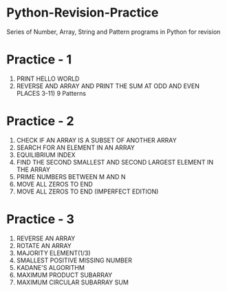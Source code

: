 # Python-Revision-Practice
 Series of Number, Array, String and Pattern programs in Python for revision

# Practice - 1
 1) PRINT HELLO WORLD
 2) REVERSE AND ARRAY AND PRINT THE SUM AT ODD AND EVEN PLACES
 3-11) 9 Patterns

# Practice - 2
 1) CHECK IF AN ARRAY IS A SUBSET OF ANOTHER ARRAY 
 2) SEARCH FOR AN ELEMENT IN AN ARRAY
 3) EQUILIBRIUM INDEX
 4) FIND THE SECOND SMALLEST AND SECOND LARGEST ELEMENT IN THE ARRAY
 5) PRIME NUMBERS BETWEEN M AND N
 6) MOVE ALL ZEROS TO END
 7) MOVE ALL ZEROS TO END (IMPERFECT EDITION)

# Practice - 3
 1) REVERSE AN ARRAY
 2) ROTATE AN ARRAY
 3) MAJORITY ELEMENT(1/3)
 4) SMALLEST POSITIVE MISSING NUMBER
 5) KADANE'S ALGORITHM
 6) MAXIMUM PRODUCT SUBARRAY
 7) MAXIMUM CIRCULAR SUBARRAY SUM